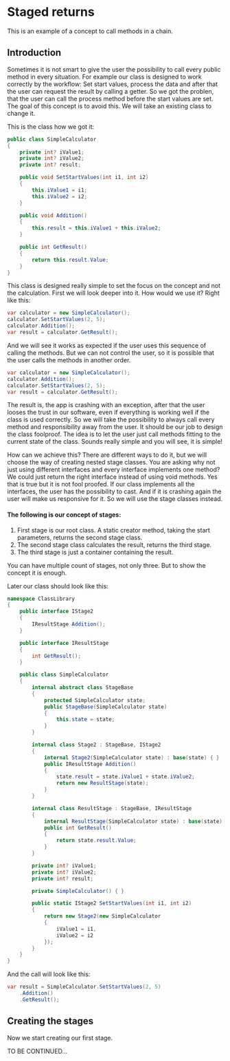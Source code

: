 # Staged returns
This is an example of a concept to call methods in a chain.

## Introduction
Sometimes it is not smart to give the user the possibility to call every public method in every situation. 
For example our class is designed to work correctly by the workflow: Set start values, 
process the data and after that the user can request the result by calling a getter. So we got the problen, that the user can
call the process method before the start values are set. The goal of this concept is to avoid this.
We will take an existing class to change it.

This is the class how we got it:

```csharp
public class SimpleCalculator
{
    private int? iValue1;
    private int? iValue2;
    private int? result;

    public void SetStartValues(int i1, int i2)
    {
        this.iValue1 = i1;
        this.iValue2 = i2;
    }

    public void Addition()
    {
        this.result = this.iValue1 + this.iValue2;
    }

    public int GetResult()
    {
        return this.result.Value;
    }
}
```

This class is designed really simple to set the focus on the concept and not the calculation. First we will look deeper into it.
How would we use it? Right like this:

```csharp
var calculator = new SimpleCalculator();
calculator.SetStartValues(2, 5);
calculator.Addition();
var result = calculator.GetResult();
```

And we will see it works as expected if the user uses this sequence of calling the methods.
But we can not control the user, so it is possible that the user calls the methods in another order.

```csharp
var calculator = new SimpleCalculator();
calculator.Addition();
calculator.SetStartValues(2, 5);
var result = calculator.GetResult();
```

The result is, the app is crashing with an exception, after that the user looses the trust in our software,
even if everything is working well if the class is used correctly.
So we will take the possibility to always call every method and responsibility away from the user. It should be our job to design the class foolproof. The idea is to let the user just call methods fitting to the current state of the class. Sounds really simple and you will see, it is simple!

How can we achieve this? There are different ways to do it, but we will choose the way of creating nested stage classes. You are asking why not just using different interfaces and every interface implements one method? We could just return the right interface instead of using void methods. Yes that is true but it is not fool proofed. If our class implements all the interfaces, the user has the possibility to cast. And if it is crashing again the user will make us responsive for it. So we will use the stage classes instead.

#### The following is our concept of stages:
1. First stage is our root class. A static creator method, taking the start parameters, returns the second stage class.
2. The second stage class calculates the result, returns the third stage.
3. The third stage is just a container containing the result.

You can have multiple count of stages, not only three. But to show the concept it is enough. 

Later our class should look like this:

```csharp
namespace ClassLibrary
{
    public interface IStage2
    {
        IResultStage Addition();
    }

    public interface IResultStage
    {
        int GetResult();
    }

    public class SimpleCalculator
    {
        internal abstract class StageBase
        {
            protected SimpleCalculator state;
            public StageBase(SimpleCalculator state)
            {
                this.state = state;
            }
        }

        internal class Stage2 : StageBase, IStage2
        {
            internal Stage2(SimpleCalculator state) : base(state) { }
            public IResultStage Addition()
            {
                state.result = state.iValue1 + state.iValue2;
                return new ResultStage(state);
            }
        }

        internal class ResultStage : StageBase, IResultStage
        {
            internal ResultStage(SimpleCalculator state) : base(state) { }
            public int GetResult()
            {
                return state.result.Value;
            }
        }

        private int? iValue1;
        private int? iValue2;
        private int? result;

        private SimpleCalculator() { }

        public static IStage2 SetStartValues(int i1, int i2)
        {
            return new Stage2(new SimpleCalculator
            {
                iValue1 = i1,
                iValue2 = i2
            });
        }
    }
}
```
And the call will look like this:
```csharp
var result = SimpleCalculator.SetStartValues(2, 5)
    .Addition()
    .GetResult();
```

## Creating the stages

Now we start creating our first stage.

TO BE CONTINUED...
